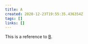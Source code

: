 ```yaml
---
title: A
created: 2020-12-23T19:55:35.436354Z
tags: []
links: []
---
```

This is a reference to [B](20201223-b.md).

